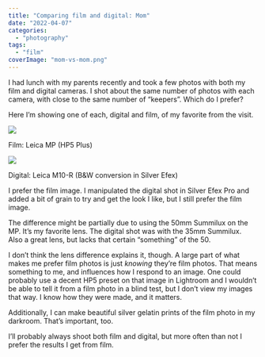 ```yaml
---
title: "Comparing film and digital: Mom"
date: "2022-04-07"
categories:
  - "photography"
tags:
  - "film"
coverImage: "mom-vs-mom.png"
---
```


I had lunch with my parents recently and took a few photos with both my film and digital cameras. I shot about the same number of photos with each camera, with close to the same number of “keepers”. Which do I prefer?

Here I’m showing one of each, digital and film, of my favorite from the visit.

![](/img/2022/MomFilm-1024x685.jpg)

Film: Leica MP (HP5 Plus)

![](/img/2022/MomDigital-1024x677.jpg)

Digital: Leica M10-R (B&W conversion in Silver Efex)

I prefer the film image. I manipulated the digital shot in Silver Efex Pro and added a bit of grain to try and get the look I like, but I still prefer the film image.

The difference might be partially due to using the 50mm Summilux on the MP. It’s my favorite lens. The digital shot was with the 35mm Summilux. Also a great lens, but lacks that certain “something” of the 50.

I don’t think the lens difference explains it, though. A large part of what makes me prefer film photos is just _knowing_ they’re film photos. That means something to me, and influences how I respond to an image. One could probably use a decent HP5 preset on that image in Lightroom and I wouldn’t be able to tell it from a film photo in a blind test, but I don’t view my images that way. I know how they were made, and it matters.

Additionally, I can make beautiful silver gelatin prints of the film photo in my darkroom. That’s important, too.

I’ll probably always shoot both film and digital, but more often than not I prefer the results I get from film.
